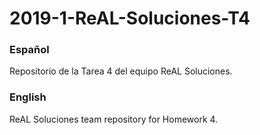 # 2019-1-ReAL-Soluciones-T4

### Español
Repositorio de la Tarea 4 del equipo ReAL Soluciones.

### English
ReAL Soluciones team repository for Homework 4.
